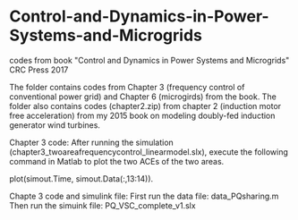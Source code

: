 # Control-and-Dynamics-in-Power-Systems-and-Microgrids
codes from book "Control and Dynamics in Power Systems and Microgrids" CRC Press 2017

The folder contains codes from Chapter 3 (frequency control of conventional power grid) and Chapter 6 (microgirds) from the book.
The folder also contains codes (chapter2.zip) from chapter 2 (induction motor free acceleration) from my 2015 book on modeling doubly-fed induction generator wind turbines. 

Chapter 3 code:
After running the simulation (chapter3_twoareafrequencycontrol_linearmodel.slx), execute the following command in Matlab to plot the two ACEs of the two areas. 

plot(simout.Time, simout.Data(:,13:14)).

Chapte 3 code and simulink file:
First run the data file: data_PQsharing.m
Then run the simuink file: PQ_VSC_complete_v1.slx
